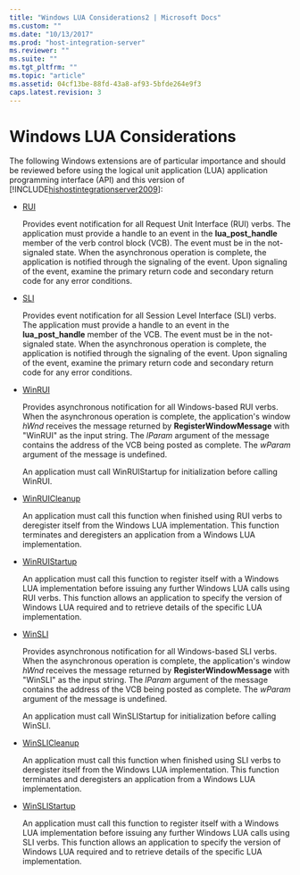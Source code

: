 ```yaml
---
title: "Windows LUA Considerations2 | Microsoft Docs"
ms.custom: ""
ms.date: "10/13/2017"
ms.prod: "host-integration-server"
ms.reviewer: ""
ms.suite: ""
ms.tgt_pltfrm: ""
ms.topic: "article"
ms.assetid: 04cf13be-88fd-43a8-af93-5bfde264e9f3
caps.latest.revision: 3
---
```

# Windows LUA Considerations
The following Windows extensions are of particular importance and should be reviewed before using the logical unit application (LUA) application programming interface (API) and this version of [!INCLUDE[hishostintegrationserver2009](../core/includes/hishostintegrationserver2009-md.md)]:  
  
-   [RUI](../Topic/RUI1.md)  
  
     Provides event notification for all Request Unit Interface (RUI) verbs. The application must provide a handle to an event in the **lua_post_handle** member of the verb control block (VCB). The event must be in the not-signaled state. When the asynchronous operation is complete, the application is notified through the signaling of the event. Upon signaling of the event, examine the primary return code and secondary return code for any error conditions.  
  
-   [SLI](../Topic/SLI1.md)  
  
     Provides event notification for all Session Level Interface (SLI) verbs. The application must provide a handle to an event in the **lua_post_handle** member of the VCB. The event must be in the not-signaled state. When the asynchronous operation is complete, the application is notified through the signaling of the event. Upon signaling of the event, examine the primary return code and secondary return code for any error conditions.  
  
-   [WinRUI](../Topic/WinRUI2.md)  
  
     Provides asynchronous notification for all Windows-based RUI verbs. When the asynchronous operation is complete, the application's window *hWnd* receives the message returned by **RegisterWindowMessage** with "WinRUI" as the input string. The *lParam* argument of the message contains the address of the VCB being posted as complete. The *wParam* argument of the message is undefined.  
  
     An application must call WinRUIStartup for initialization before calling WinRUI.  
  
-   [WinRUICleanup](../Topic/WinRUICleanup2.md)  
  
     An application must call this function when finished using RUI verbs to deregister itself from the Windows LUA implementation. This function terminates and deregisters an application from a Windows LUA implementation.  
  
-   [WinRUIStartup](../Topic/WinRUIStartup2.md)  
  
     An application must call this function to register itself with a Windows LUA implementation before issuing any further Windows LUA calls using RUI verbs. This function allows an application to specify the version of Windows LUA required and to retrieve details of the specific LUA implementation.  
  
-   [WinSLI](../Topic/WinSLI2.md)  
  
     Provides asynchronous notification for all Windows-based SLI verbs. When the asynchronous operation is complete, the application's window *hWnd* receives the message returned by **RegisterWindowMessage** with "WinSLI" as the input string. The *lParam* argument of the message contains the address of the VCB being posted as complete. The *wParam* argument of the message is undefined.  
  
     An application must call WinSLIStartup for initialization before calling WinSLI.  
  
-   [WinSLICleanup](../Topic/WinSLICleanup1.md)  
  
     An application must call this function when finished using SLI verbs to deregister itself from the Windows LUA implementation. This function terminates and deregisters an application from a Windows LUA implementation.  
  
-   [WinSLIStartup](../Topic/WinSLIStartup1.md)  
  
     An application must call this function to register itself with a Windows LUA implementation before issuing any further Windows LUA calls using SLI verbs. This function allows an application to specify the version of Windows LUA required and to retrieve details of the specific LUA implementation.